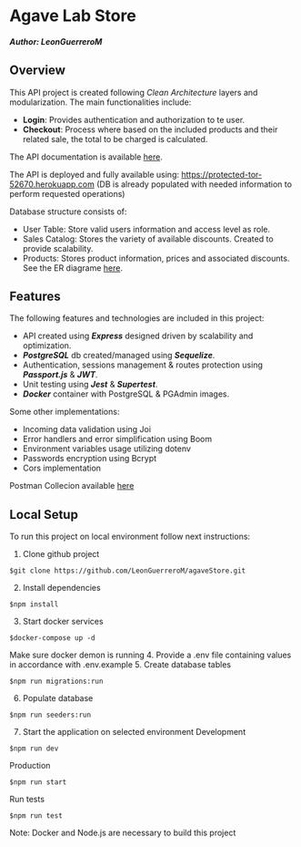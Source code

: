 # Agave Lab Store
##### *Author: LeonGuerreroM*

## Overview
This API project is created following *Clean Architecture* layers and modularization.
The main functionalities include: 
- **Login**: Provides authentication and authorization to te user.
- **Checkout**: Process where based on the included products and their related sale, the total to be charged is calculated.

The API documentation is available [here](https://leafy-sunburst-bf2bb2.netlify.app/).

The API is deployed and fully available using: <https://protected-tor-52670.herokuapp.com> (DB is already populated with needed information to perform requested operations) 

Database structure consists of:
- User Table: Store valid users information and access level as role.
- Sales Catalog: Stores the variety of available discounts. Created to provide scalability.
- Products: Stores product information, prices and associated discounts.
See the ER diagrame [here](https://drive.google.com/file/d/1ZIy3hF9JDYd7-OYs6DlQg63sITKMhXVj/view?usp=share_link).


## Features
The following features and technologies are included in this project:
- API created using ***Express*** designed driven by scalability and optimization.
- ***PostgreSQL*** db created/managed using ***Sequelize***.
- Authentication, sessions management & routes protection using ***Passport.js*** & ***JWT***.
- Unit testing using ***Jest*** & ***Supertest***.
- ***Docker*** container with PostgreSQL & PGAdmin images.

Some other implementations:

- Incoming data validation using Joi
- Error handlers and error simplification using Boom
- Environment variables usage utilizing dotenv
- Passwords encryption using Bcrypt
- Cors implementation

Postman Collecion available [here](https://www.postman.com/leonguerrerom/workspace/agavestore/collection/10932143-890cb9ce-b8d2-4729-b88c-e23c773161d3?action=share&creator=10932143)

## Local Setup
To run this project on local environment follow next instructions: 
1. Clone github project
~~~~~ 
$git clone https://github.com/LeonGuerreroM/agaveStore.git 
~~~~~~
2. Install dependencies
~~~~~ 
$npm install 
~~~~~~
3. Start docker services
~~~~~ 
$docker-compose up -d 
~~~~~~
Make sure docker demon is running
4. Provide a .env file containing values in accordance with .env.example 
5. Create database tables
~~~~~ 
$npm run migrations:run 
~~~~~~
6. Populate database
~~~~~ 
$npm run seeders:run
~~~~~~
7. Start the application on selected environment
Development
~~~~~ 
$npm run dev
~~~~~~
Production
~~~~~ 
$npm run start
~~~~~~
Run tests
~~~~~ 
$npm run test
~~~~~~

Note: Docker and Node.js are necessary to build this project
